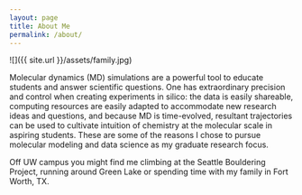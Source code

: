 ```yaml
---
layout: page
title: About Me
permalink: /about/
---
```

![]({{ site.url  }}/assets/family.jpg)

Molecular dynamics (MD) simulations are a powerful tool to educate students and answer scientific questions. One has extraordinary precision and control when creating experiments in silico: the data is easily shareable, computing resources are easily adapted to accommodate new research ideas and questions, and because MD is time-evolved, resultant trajectories can be used to cultivate intuition of chemistry at the molecular scale in aspiring students. These are some of the reasons I chose to pursue molecular modeling and data science as my graduate research focus. 

Off UW campus you might find me climbing at the Seattle Bouldering Project, running around Green Lake or spending time with my family in Fort Worth, TX.
